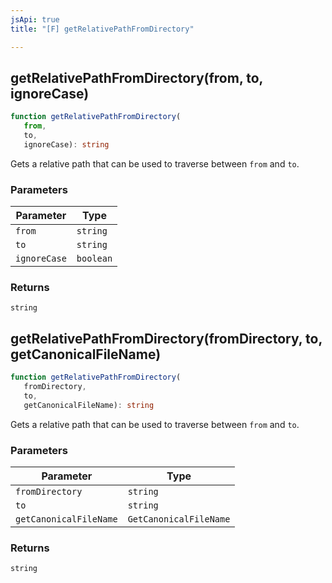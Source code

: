 ```yaml
---
jsApi: true
title: "[F] getRelativePathFromDirectory"

---
```

## getRelativePathFromDirectory(from, to, ignoreCase)

```ts
function getRelativePathFromDirectory(
   from, 
   to, 
   ignoreCase): string
```

Gets a relative path that can be used to traverse between `from` and `to`.

### Parameters

| Parameter | Type |
| ------ | ------ |
| `from` | `string` |
| `to` | `string` |
| `ignoreCase` | `boolean` |

### Returns

`string`

## getRelativePathFromDirectory(fromDirectory, to, getCanonicalFileName)

```ts
function getRelativePathFromDirectory(
   fromDirectory, 
   to, 
   getCanonicalFileName): string
```

Gets a relative path that can be used to traverse between `from` and `to`.

### Parameters

| Parameter | Type |
| ------ | ------ |
| `fromDirectory` | `string` |
| `to` | `string` |
| `getCanonicalFileName` | `GetCanonicalFileName` |

### Returns

`string`
